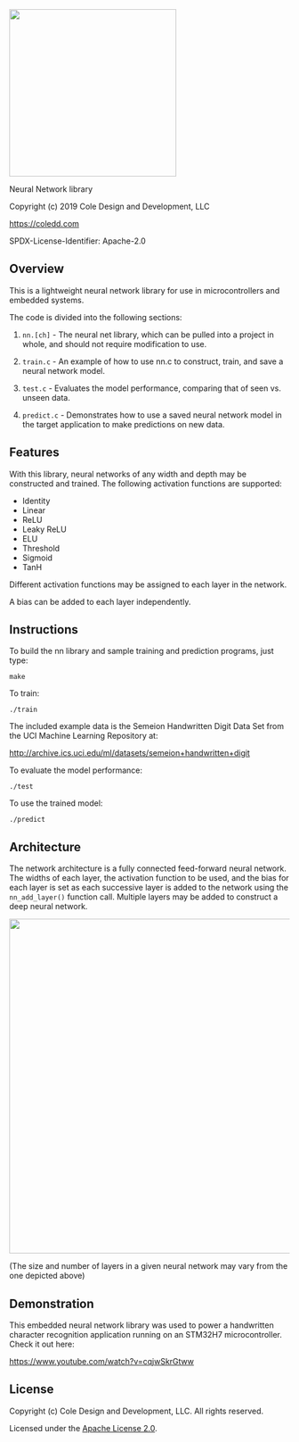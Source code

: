 <img src="https://github.com/coledd/nn/blob/master/logo.png" width="300">

Neural Network library

Copyright (c) 2019 Cole Design and Development, LLC

https://coledd.com

SPDX-License-Identifier: Apache-2.0

## Overview

This is a lightweight neural network library for use in microcontrollers and embedded systems. 

The code is divided into the following sections:

1. `nn.[ch]` - The neural net library, which can be pulled into a project in whole, and should not require modification to use.

2. `train.c` - An example of how to use nn.c to construct, train, and save a neural network model.

3. `test.c` - Evaluates the model performance, comparing that of seen vs. unseen data.

4. `predict.c` - Demonstrates how to use a saved neural network model in the target application to make predictions on new data.

## Features

With this library, neural networks of any width and depth may be constructed and trained. The following activation functions are supported:

* Identity
* Linear
* ReLU
* Leaky ReLU
* ELU
* Threshold
* Sigmoid
* TanH

Different activation functions may be assigned to each layer in the network.

A bias can be added to each layer independently.

## Instructions

To build the nn library and sample training and prediction programs, just type:
```
make
```


To train:
```
./train
```
The included example data is the Semeion Handwritten Digit Data Set from the UCI Machine Learning Repository at:

http://archive.ics.uci.edu/ml/datasets/semeion+handwritten+digit


To evaluate the model performance:
```
./test
```


To use the trained model:
```
./predict
```

## Architecture

The network architecture is a fully connected feed-forward neural network. The widths of each layer, the activation function to be used, and the bias for each layer is set as each successive layer is added to the network using the `nn_add_layer()` function call. Multiple layers may be added to construct a deep neural network.

<img src="https://github.com/coledd/nn/blob/master/nn.png" width="600">

(The size and number of layers in a given neural network may vary from the one depicted above)

## Demonstration

This embedded neural network library was used to power a handwritten character recognition application running on an STM32H7 microcontroller. Check it out here:

https://www.youtube.com/watch?v=cqjwSkrGtww

## License

Copyright (c) Cole Design and Development, LLC. All rights reserved.

Licensed under the [Apache License 2.0](./LICENSE).

